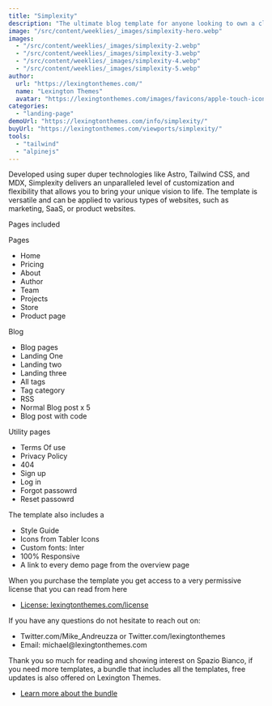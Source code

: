 ```yaml
---
title: "Simplexity"
description: "The ultimate blog template for anyone looking to own a clean, elegant and fully-functional blog website that supports dark mode with multiple demo pages."
image: "/src/content/weeklies/_images/simplexity-hero.webp"
images:
  - "/src/content/weeklies/_images/simplexity-2.webp"
  - "/src/content/weeklies/_images/simplexity-3.webp"
  - "/src/content/weeklies/_images/simplexity-4.webp"
  - "/src/content/weeklies/_images/simplexity-5.webp"
author:
  url: "https://lexingtonthemes.com/"
  name: "Lexington Themes"
  avatar: "https://lexingtonthemes.com/images/favicons/apple-touch-icon.png"
categories:
  - "landing-page"
demoUrl: "https://lexingtonthemes.com/info/simplexity/"
buyUrl: "https://lexingtonthemes.com/viewports/simplexity/"
tools:
  - "tailwind"
  - "alpinejs"
---
```


<p>
	Developed using super duper technologies like Astro, Tailwind CSS, and MDX, Simplexity delivers an
	unparalleled level of customization and flexibility that allows you to bring your unique vision to
	life. The template is versatile and can be applied to various types of websites, such as marketing,
	SaaS, or product websites.
</p>
<p>Pages included</p>
<p>Pages</p>
<ul>
	<li>Home</li>
  <li>Pricing</li>
  <li>About</li>
  <li>Author</li>
  <li>Team</li>
  <li>Projects</li>
  <li>Store</li>
  <li>Product page</li>
</ul>
<p>Blog</p>
<ul>
	<li>Blog pages</li>
  <li>Landing One</li>
  <li>Landing two</li>
  <li>Landing three</li>
  <li>All tags</li>
  <li>Tag category</li>
  <li>RSS</li>
  <li>Normal Blog post x 5</li>
  <li>Blog post with code</li>
</ul>
<p>Utility pages</p>
<ul>
	<li>Terms Of use</li>
  <li>Privacy Policy</li>
  <li>404</li>
  <li>Sign up</li>
  <li>Log in</li>
  <li>Forgot passowrd</li>
  <li>Reset passowrd</li>
</ul>
<p>The template also includes a</p>
<ul>
	<li>Style Guide</li>
  <li>Icons from Tabler Icons</li>
  <li>Custom fonts: Inter</li>
  <li>100%&nbsp;Responsive</li>
  <li>A link to every demo page from the overview page</li>
</ul>
<p>
	When you purchase the template you get access to a very permissive license that you can read from
	here
</p>
<ul>
	<li>
		<a href='\"https://lexingtonthemes.com/license/\"'>License: lexingtonthemes.com/license</a>
	</li>
</ul>
<p>If you have any questions do not hesitate to reach out on:</p>
<ul>
	<li>Twitter.com/Mike_Andreuzza or&nbsp;Twitter.com/lexingtonthemes</li>
<li>
  Email: michael@lexingtonthemes.com
</li>
</ul>
<p>
	Thank you so much for reading and showing interest on Spazio Bianco, if you need more templates, a
	bundle that includes all the templates, free updates is also offered on Lexington Themes.&nbsp;
</p>
<ul>
	<li><a href='\"https://lexingtonthemes.com/pricing/\"'>Learn more about the bundle</a></li>
</ul>
